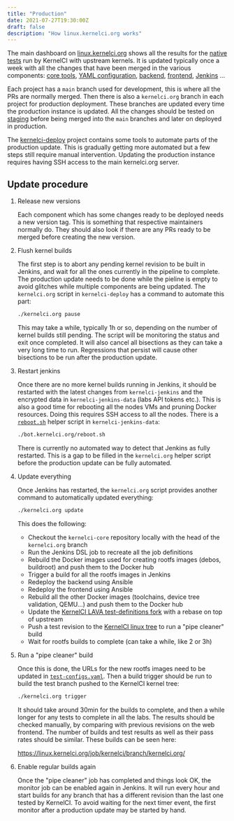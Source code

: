 ```yaml
---
title: "Production"
date: 2021-07-27T19:30:00Z
draft: false
description: "How linux.kernelci.org works"
---
```


The main dashboard on [linux.kernelci.org](https://linux.kernelci.org) shows
all the results for the [native tests](../../tests) run by KernelCI with
upstream kernels.  It is updated typically once a week with all the changes
that have been merged in the various components: [core tools](https://github.com/kernelci/kernelci-core), [YAML configuration](https://github.com/kernelci/kernelci-core/tree/main/config/core), [backend](https://github.com/kernelci/kernelci-backend), [frontend](https://github.com/kernelci/kernelci-frontend), [Jenkins](https://github.com/kernelci/kernelci-jenkins)
...

Each project has a `main` branch used for development, this is where all the
PRs are normally merged.  Then there is also a `kernelci.org` branch in each
project for production deployment.  These branches are updated every time the
production instance is updated.  All the changes should be tested on
[staging](../staging) before being merged into the `main` branches and later on
deployed in production.

The [kernelci-deploy](https://github.com/kernelci/kernelci-deploy) project
contains some tools to automate parts of the production update.  This is
gradually getting more automated but a few steps still require manual
intervention.  Updating the production instance requires having SSH access to
the main kernelci.org server.

## Update procedure

1. Release new versions

   Each component which has some changes ready to be deployed needs a new
   version tag.  This is something that respective maintainers normally do.
   They should also look if there are any PRs ready to be merged before
   creating the new version.

1. Flush kernel builds

   The first step is to abort any pending kernel revision to be built in
   Jenkins, and wait for all the ones currently in the pipeline to complete.
   The production update needs to be done while the pieline is empty to avoid
   glitches while multiple components are being updated.  The `kernelci.org`
   script in `kernelci-deploy` has a command to automate this part:

    ```sh
    ./kernelci.org pause
    ```

   This may take a while, typically 1h or so, depending on the number of kernel
   builds still pending.  The script will be monitoring the status and exit
   once completed.  It will also cancel all bisections as they can take a very
   long time to run.  Regressions that persist will cause other bisections to
   be run after the production update.

1. Restart jenkins

   Once there are no more kernel builds running in Jenkins, it should be
   restarted with the latest changes from `kernelci-jenkins` and the encrypted
   data in `kernelci-jenkins-data` (labs API tokens etc.).  This is also a good
   time for rebooting all the nodes VMs and pruning Docker resources.  Doing
   this requires SSH access to all the nodes.  There is a
   [`reboot.sh`](https://github.com/kernelci/kernelci-jenkins-data/blob/main/bot.kernelci.org/reboot.sh)
   helper script in `kernelci-jenkins-data`:

   ```sh
   ./bot.kernelci.org/reboot.sh
   ```

   There is currently no automated way to detect that Jenkins as fully
   restarted.  This is a gap to be filled in the `kernelci.org` helper script
   before the production update can be fully automated.

1. Update everything

   Once Jenkins has restarted, the `kernelci.org` script provides another
   command to automatically updated everything:

   ```sh
   ./kernelci.org update
   ```

   This does the following:

   * Checkout the `kernelci-core` repository locally with the head of the
     `kernelci.org` branch
   * Run the Jenkins DSL job to recreate all the job definitions
   * Rebuild the Docker images used for creating rootfs images (debos,
     buildroot) and push them to the Docker hub
   * Trigger a build for all the rootfs images in Jenkins
   * Redeploy the backend using Ansible
   * Redeploy the frontend using Ansible
   * Rebuild all the other Docker images (toolchains, device tree validation,
     QEMU...) and push them to the Docker hub
   * Update the [KernelCI LAVA test-definitions
     fork](https://github.com/kernelci/test-definitions) with a rebase on top
     of upstream
   * Push a test revision to the [KernelCI linux
     tree](https://github.com/kernelci/linux) to run a "pipe cleaner" build
   * Wait for rootfs builds to complete (can take a while, like 2 or 3h)

1. Run a "pipe cleaner" build

   Once this is done, the URLs for the new rootfs images need to be updated in
   [`test-configs.yaml`](https://github.com/kernelci/kernelci-core/blob/main/config/core/test-configs.yaml).
   Then a build trigger should be run to build the test branch pushed to the
   KernelCI kernel tree:

   ```sh
   ./kernelci.org trigger
   ```

   It should take around 30min for the builds to complete, and then a while
   longer for any tests to complete in all the labs.  The results should be
   checked manually, by comparing with previous revisions on the web frontend.
   The number of builds and test results as well as their pass rates should be
   similar.  These builds can be seen here:

     https://linux.kernelci.org/job/kernelci/branch/kernelci.org/

1. Enable regular builds again

   Once the "pipe cleaner" job has completed and things look OK, the monitor
   job can be enabled again in Jenkins.  It will run every hour and start
   builds for any branch that has a different revision than the last one tested
   by KernelCI.  To avoid waiting for the next timer event, the first monitor
   after a production update may be started by hand.
